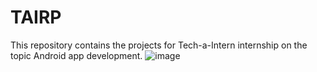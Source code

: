 # TAIRP
This repository contains the projects for Tech-a-Intern internship on the topic Android app development.
![image](https://github.com/Akshatyadav0001/TAIRP/assets/116154780/1c74a769-72a6-4d6d-a1dc-4c180137decd)
